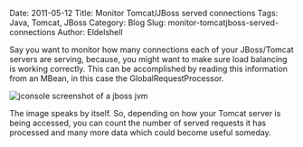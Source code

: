 Date: 2011-05-12
Title: Monitor Tomcat/JBoss served connections
Tags: Java, Tomcat, JBoss
Category: Blog
Slug: monitor-tomcatjboss-served-connections
Author: Eldelshell

Say you want to monitor how many connections each of your JBoss/Tomcat servers are serving, because, you might want to make sure load balancing is working correctly. This can be accomplished by reading this information from an MBean, in this case the GlobalRequestProcessor.

![jconsole screenshot of a jboss jvm](|filename|/images/screenshot_179.png)

The image speaks by itself. So, depending on how your Tomcat server is being accessed, you can count the number of served requests it has processed and many more data which could become useful someday.
